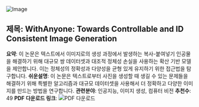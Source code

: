 ![Image](https://cdn-thumbnails.huggingface.co/social-thumbnails/papers/2510.14975.png)
## 제목: WithAnyone: Towards Controllable and ID Consistent Image Generation
**요약**: 이 논문은 텍스트에서 이미지로의 생성 과정에서 발생하는 복사-붙여넣기 인공물을 해결하기 위해 대규모 쌍 데이터셋과 대조적 정체성 손실을 사용하는 확산 기반 모델을 제안합니다. 이는 정체성의 정확성과 다양성을 균형 있게 유지하기 위한 접근법을 탐구합니다.
**쉬운설명**: 이 논문은 텍스트로부터 사진을 생성할 때 생길 수 있는 문제들을 해결하기 위해 특별한 알고리즘과 대규모 데이터셋을 사용해서 더 정확하고 다양한 이미지를 만드는 방법을 연구합니다.
**관련분야**: 인공지능, 이미지 생성, 컴퓨터 비전
**추천수**: 49
**PDF 다운로드 링크**: ![PDF 다운로드](https://arxiv.org/pdf/2510.14975)